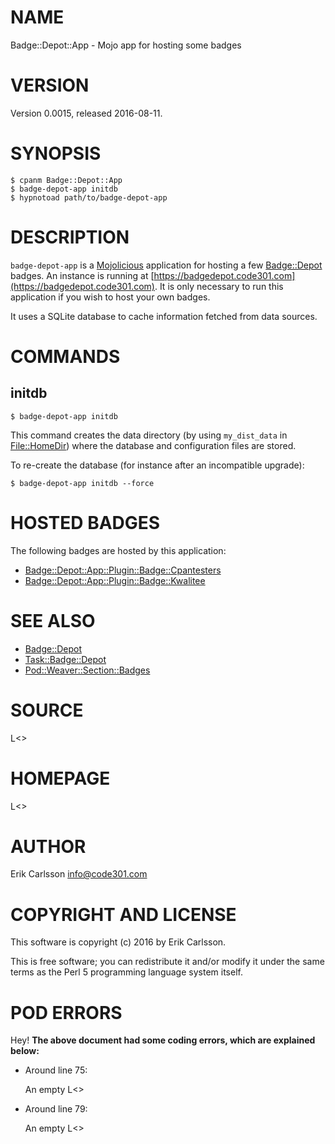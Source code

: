 # NAME

Badge::Depot::App - Mojo app for hosting some badges

# VERSION

Version 0.0015, released 2016-08-11.

# SYNOPSIS

    $ cpanm Badge::Depot::App
    $ badge-depot-app initdb
    $ hypnotoad path/to/badge-depot-app

# DESCRIPTION

`badge-depot-app` is a [Mojolicious](https://metacpan.org/pod/Mojolicious) application for hosting a few [Badge::Depot](https://metacpan.org/pod/Badge::Depot) badges. An instance is running at
[https://badgedepot.code301.com](https://badgedepot.code301.com). It is only necessary to run this application if you wish to host your own badges.

It uses a SQLite database to cache information fetched from data sources.

# COMMANDS

## initdb

    $ badge-depot-app initdb

This command creates the data directory (by using `my_dist_data` in [File::HomeDir](https://metacpan.org/pod/File::HomeDir)) where the database and configuration
files are stored.

To re-create the database (for instance after an incompatible upgrade):

    $ badge-depot-app initdb --force

# HOSTED BADGES

The following badges are hosted by this application:

- [Badge::Depot::App::Plugin::Badge::Cpantesters](https://metacpan.org/pod/Badge::Depot::App::Plugin::Badge::Cpantesters)
- [Badge::Depot::App::Plugin::Badge::Kwalitee](https://metacpan.org/pod/Badge::Depot::App::Plugin::Badge::Kwalitee)

# SEE ALSO

- [Badge::Depot](https://metacpan.org/pod/Badge::Depot)
- [Task::Badge::Depot](https://metacpan.org/pod/Task::Badge::Depot)
- [Pod::Weaver::Section::Badges](https://metacpan.org/pod/Pod::Weaver::Section::Badges)

# SOURCE

L<>

# HOMEPAGE

L<>

# AUTHOR

Erik Carlsson <info@code301.com>

# COPYRIGHT AND LICENSE

This software is copyright (c) 2016 by Erik Carlsson.

This is free software; you can redistribute it and/or modify it under
the same terms as the Perl 5 programming language system itself.

# POD ERRORS

Hey! **The above document had some coding errors, which are explained below:**

- Around line 75:

    An empty L<>

- Around line 79:

    An empty L<>
